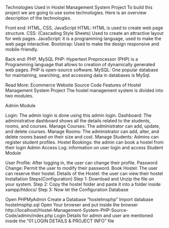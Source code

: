 Technologies Used in Hostel Management System Project
To build this project we are going to use some technologies. Here is an overview description of the technologies.

Front end: HTML, CSS, JavaScript
HTML: HTML is used to create web page structure.
CSS: (Cascading Style Sheets) Used to create an attractive layout for web pages.
JavaScript: it is a programming language, used to make the web page interactive.
Bootstrap: Used to make the design responsive and mobile-friendly.

Back end: PHP, MySQL
PHP: Hypertext Preprocessor (PHP) is a Programming language that allows to creation of dynamically generated web pages. PHP is open-source software.
MySQL: One popular database for maintaining, searching, and accessing data in databases is MySql.

Read More: Ecommerce Website Source Code
Features of Hostel Management System Project
The hostel management system is divided into two modules.

Admin Module

Login: The admin login is done using this admin login.
Dashboard: The administrative dashboard shows all the details related to the students, rooms, and courses.
Manage Courses: The administrator can add, update, and delete courses.
Manage Rooms: The administrator can add, alter, and delete rooms based on their size and cost.
Manage Students: Admins can register student profiles.
Hostel Bookings: the admin can book a hostel from their login
Admin Access Log: information on user login and access
Student Module

User Profile: After logging in, the user can change their profile.
Password Change: Permit the user to modify their password.
Book Hostel: The user can reserve their hostel.
Details of the Hostel: the user can view their hostel
Installation Steps(Configuration)
Step 1: Download and Unzip the file on your system.
Step 2: Copy the hostel folder and paste it into a folder inside xampp/htdocs/
Step 3: Now let the Configuration Database

Open PHPMyAdmin
Create a Database “hostelmsphp”
Import database hostelmsphp.sql
Open Your browser and put inside the browser http://localhost/Hostel-Management-System-PHP-Source-Code/admin/index.php
Login Details for admin and user are mentioned inside the “01 LOGIN DETAILS & PROJECT INFO” file
